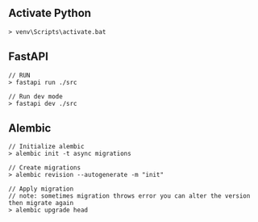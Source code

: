## Activate Python

```
> venv\Scripts\activate.bat
```

## FastAPI

```
// RUN
> fastapi run ./src

// Run dev mode
> fastapi dev ./src
```

## Alembic

```
// Initialize alembic
> alembic init -t async migrations

// Create migrations
> alembic revision --autogenerate -m "init"

// Apply migration
// note: sometimes migration throws error you can alter the version then migrate again
> alembic upgrade head
```
